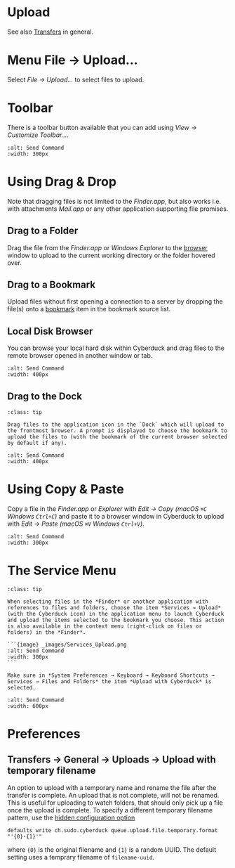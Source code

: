 Upload
===

See also [Transfers](Transfer.md) in general.

# Menu File → Upload...

Select *File → Upload...* to select files to upload.

# Toolbar

There is a toolbar button available that you can add using *View → Customize Toolbar...*.

```{image} _images/Toolbar_Upload.png
:alt: Send Command
:width: 300px
```

# Using Drag & Drop

Note that dragging files is not limited to the *Finder.app*, but also works i.e. with attachments *Mail.app* or any other application supporting file promises.

## Drag to a Folder

Drag the file from the *Finder.app* or *Windows Explorer* to the [browser](Browser.md) window to upload to the current working directory or the folder hovered over.

## Drag to a Bookmark

Upload files without first opening a connection to a server by dropping the file(s) onto a [bookmark](Bookmarks.md) item in the bookmark source list.

## Local Disk Browser

You can browse your local hard disk within Cyberduck and drag files to the remote browser opened in another window or tab.

```{image} _images/Connection_Popup.png
:alt: Send Command
:width: 400px
```

## Drag to the Dock

```{admonition} macOS only
:class: tip

Drag files to the application icon in the `Dock` which will upload to the frontmost browser. A prompt is displayed to choose the bookmark to upload the files to (with the bookmark of the current browser selected by default if any).
```

```{image} _images/Bookmark_Upload_Selection.png
:alt: Send Command
:width: 400px
```

# Using Copy & Paste

Copy a file in the *Finder.app* or *Explorer* with *Edit → Copy (macOS `⌘C` Windows `Ctrl+C`)* and paste it to a browser window in Cyberduck to upload with *Edit → Paste (macOS `⌘V` Windows `Ctrl+V`)*.

```{image} _images/Paste_Files.png
:alt: Send Command
:width: 300px
```

# The Service Menu

````{admonition} macOS only
:class: tip

When selecting files in the *Finder* or another application with references to files and folders, choose the item *Services → Upload* (with the Cyberduck icon) in the application menu to launch Cyberduck and upload the items selected to the bookmark you choose. This action is also available in the context menu (right-click on files or folders) in the *Finder*.

```{image} _images/Services_Upload.png
:alt: Send Command
:width: 300px
```
````

```{note}
Make sure in *System Preferences → Keyboard → Keyboard Shortcuts → Services → Files and Folders* the item *Upload with Cyberduck* is selected.
```

```{image} _images/Upload_from_Finder.png
:alt: Send Command
:width: 600px
```

# Preferences

## Transfers → General → Uploads → Upload with temporary filename

An option to upload with a temporary name and rename the file after the transfer is complete. An upload that is not complete, will not be renamed. This is useful for uploading to watch folders, that should only pick up a file once the upload is complete. To specify a different temporary filename pattern, use the [hidden configuration option](Preferences.md#hidden-configuration-options)

`defaults write ch.sudo.cyberduck queue.upload.file.temporary.format "'{0}-{1}'"`

where `{0}` is the original filename and `{1}` is a random UUID. The default setting uses a temprary filename of `filename-uuid`.